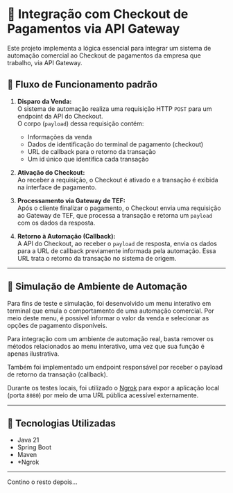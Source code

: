 # 📌 Integração com Checkout de Pagamentos via API Gateway

Este projeto implementa a lógica essencial para integrar um sistema de automação comercial ao Checkout de pagamentos da empresa que trabalho, via API Gateway.


## 🔄 Fluxo de Funcionamento padrão

1. **Disparo da Venda:**  
   O sistema de automação realiza uma requisição HTTP `POST` para um endpoint da API do Checkout.  
   O corpo (`payload`) dessa requisição contém:
   - Informações da venda
   - Dados de identificação do terminal de pagamento (checkout)
   - URL de callback para o retorno da transação
   - Um id único que identifica cada transação

2. **Ativação do Checkout:**  
   Ao receber a requisição, o Checkout é ativado e a transação é exibida na interface de pagamento.

3. **Processamento via Gateway de TEF:**  
   Após o cliente finalizar o pagamento, o Checkout envia uma requisição ao Gateway de TEF, que processa a transação e retorna um `payload` com os dados da resposta.

4. **Retorno à Automação (Callback):**  
   A API do Checkout, ao receber o `payload` de resposta, envia os dados para a URL de callback previamente informada pela automação. Essa URL trata o retorno da transação no sistema de origem.

---

## 🧪 Simulação de Ambiente de Automação

Para fins de teste e simulação, foi desenvolvido um menu interativo em terminal que emula o comportamento de uma automação comercial. Por meio deste menu, é possível informar o valor da venda e selecionar as opções de pagamento disponíveis.

Para integração com um ambiente de automação real, basta remover os métodos relacionados ao menu interativo, uma vez que sua função é apenas ilustrativa.

Também foi implementado um endpoint responsável por receber o payload de retorno da transação (callback).

Durante os testes locais, foi utilizado o [Ngrok](https://ngrok.com/docs/getting-started/?os=windows) para expor a aplicação local (porta `8080`) por meio de uma URL pública acessível externamente.

---

## 🚀 Tecnologias Utilizadas

- Java 21
- Spring Boot
- Maven
- *Ngrok

---

Contino o resto depois...
